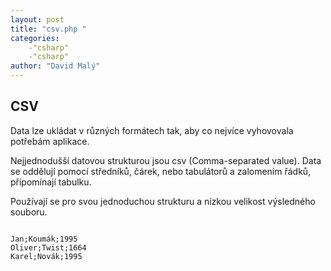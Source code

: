 ```yaml
---
layout: post
title: "csv.php "
categories:
    -"csharp"
    -"csharp"
author: "David Malý"
--- 
```



## CSV


Data lze ukládat v různých formátech tak, aby co nejvíce vyhovovala potřebám aplikace.<br>



Nejjednodušší datovou strukturou jsou csv (Comma-separated value). Data se oddělují pomocí středníků, čárek, nebo tabulátorů a zalomením řádků, připomínají tabulku.<br>



Používají se pro svou jednoduchou strukturu a nízkou velikost výsledného souboru.<br>


```

Jan;Koumák;1995
Oliver;Twist;1664
Karel;Novák;1995

```
